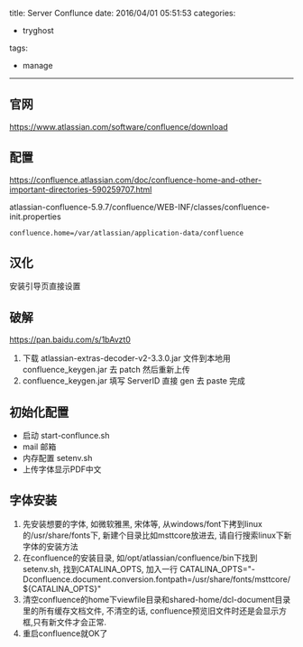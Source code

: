 title: Server Conflunce
date: 2016/04/01 05:51:53
categories:
 - tryghost

tags:
 - manage 



---

## 官网
https://www.atlassian.com/software/confluence/download

## 配置
https://confluence.atlassian.com/doc/confluence-home-and-other-important-directories-590259707.html

atlassian-confluence-5.9.7/confluence/WEB-INF/classes/confluence-init.properties 

```language-bash
confluence.home=/var/atlassian/application-data/confluence
```
## 汉化
安装引导页直接设置

## 破解
https://pan.baidu.com/s/1bAvzt0

1. 下载 atlassian-extras-decoder-v2-3.3.0.jar 文件到本地用 confluence_keygen.jar 去 patch 然后重新上传
2. confluence_keygen.jar 填写 ServerID 直接 gen 去 paste 完成

## 初始化配置
 * 启动 start-conflunce.sh
 * mail 邮箱
 * 内存配置 setenv.sh
 * 上传字体显示PDF中文

## 字体安装
1. 先安装想要的字体, 如微软雅黑, 宋体等, 从windows/font下拷到linux的/usr/share/fonts下, 新建个目录比如msttcore放进去, 请自行搜索linux下新字体的安装方法
2. 在confluence的安装目录, 如/opt/atlassian/confluence/bin下找到setenv.sh, 找到CATALINA_OPTS, 加入一行
CATALINA_OPTS="-Dconfluence.document.conversion.fontpath=/usr/share/fonts/msttcore/ ${CATALINA_OPTS}"
3. 清空confluence的home下viewfile目录和shared-home/dcl-document目录里的所有缓存文档文件, 不清空的话, confluence预览旧文件时还是会显示方框,只有新文件才会正常.
4. 重启confluence就OK了




